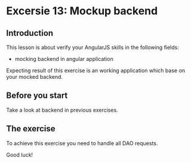 # Excersie 13: Mockup backend

## Introduction
This lesson is about verify your AngularJS skills in the following fields:

* mocking backend in angular application

Expecting result of this exercise is an working application which base on your mocked backend.

## Before you start
Take a look at backend in previous exercises.

## The exercise
To achieve this exercise you need to handle all DAO requests.

Good luck!
